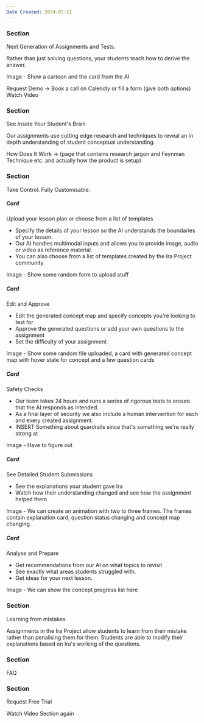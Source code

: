 ```yaml
---
Date Created: 2024-05-21
---
```

### Section

Next Generation of Assignments and Tests.

Rather than just solving questions, your students teach how to derive the answer.

Image - Show a cartoon and the card from the AI

Request Demo -> Book a call on Calendly or fill a form (give both options)
Watch Video

### Section

See Inside Your Student's Brain

Our assignments use cutting edge research and techniques to reveal an in depth understanding of student conceptual understanding. 

How Does It Work -> (page that contains research jargon and Feynman Technique etc. and actually how the product is setup)

### Section

Take Control. Fully Customisable.

##### Card
Upload your lesson plan or choose from a list of templates
- Specify the details of your lesson so the AI understands the boundaries of your lesson.
- Our AI handles multimodal inputs and allows you to provide image, audio or video as reference material.
- You can also choose from a list of templates created by the Ira Project community

Image - Show some random form to upload stuff

##### Card
Edit and Approve
- Edit the generated concept map and specify concepts you're looking to test for 
- Approve the generated questions or add your own questions to the assignment
- Set the difficulty of your assignment 

Image - Show some random file uploaded, a card with generated concept map with hover state for concept and a few question cards

##### Card
Safety Checks
- Our team takes 24 hours and runs a series of rigorous tests to ensure that the AI responds as intended. 
- As a final layer of security we also include a human intervention for each and every created assignment. 
- INSERT Something about guardrails since that's something we're really strong at

Image - Have to figure out

##### Card
See Detailed Student Submissions
- See the explanations your student gave Ira 
- Watch how their understanding changed and see how the assignment helped them

Image - We can create an animation with two to three frames. The frames contain explanation card, question status changing and concept map changing.

##### Card
Analyse and Prepare
- Get recommendations from our AI on what topics to revisit
- See exactly what areas students struggled with.
- Get ideas for your next lesson.

Image - We can show the concept progress list here


### Section

Learning from mistakes

Assignments in the Ira Project allow students to learn from their mistake rather than penalising them for them. Students are able to modify their explanations based on Ira's working of the questions.

### Section

FAQ



### Section

Request Free Trial 

Watch Video Section again




